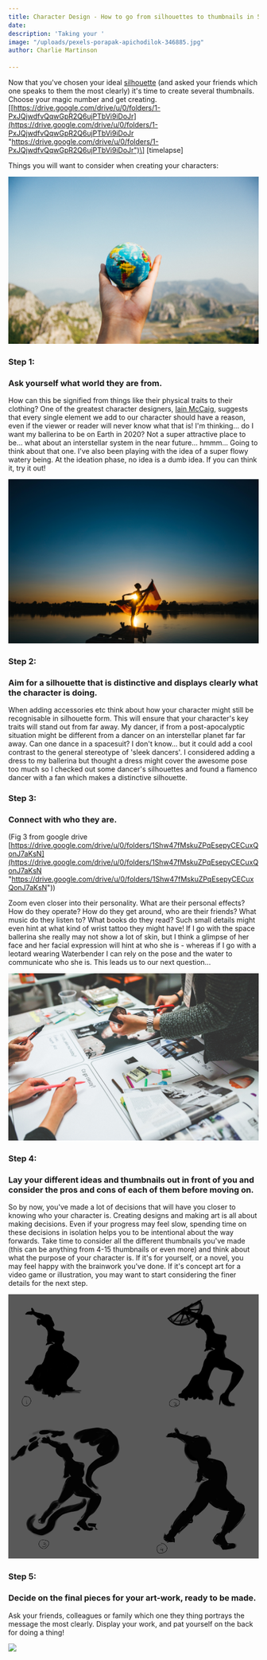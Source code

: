 ```yaml
---
title: Character Design - How to go from silhouettes to thumbnails in 5 steps
date: 
description: 'Taking your '
image: "/uploads/pexels-porapak-apichodilok-346885.jpg"
author: Charlie Martinson

---
```

Now that you've chosen your ideal [silhouette](https://justsketch.me/character-posing-silhouettes "silhouette") (and asked your friends which one speaks to them the most clearly) it's time to create several thumbnails. Choose your magic number and get creating. \[[https://drive.google.com/drive/u/0/folders/1-PxJQjwdfvQqwGpR2Q6ujPTbVi9iDoJr](https://drive.google.com/drive/u/0/folders/1-PxJQjwdfvQqwGpR2Q6ujPTbVi9iDoJr "https://drive.google.com/drive/u/0/folders/1-PxJQjwdfvQqwGpR2Q6ujPTbVi9iDoJr")\] \[timelapse\]

Things you will want to consider when creating your characters:

![](/uploads/pexels-porapak-apichodilok-346885.jpg)

### **Step 1:**

### Ask yourself what world they are from.

How can this be signified from things like their physical traits to their clothing? One of the greatest character designers, [Iain McCaig](https://www.artstation.com/imccaig "Ian McCraig"), suggests that every single element we add to our character should have a reason, even if the viewer or reader will never know what that is! I'm thinking... do I want my ballerina to be on Earth in 2020? Not a super attractive place to be... what about an interstellar system in the near future... hmmm... Going to think about that one. I've also been playing with the idea of a super flowy watery being. At the ideation phase, no idea is a dumb idea. If you can think it, try it out!

![](/uploads/pexels-fabio-marciano-2702960.jpg)

### Step 2:

### Aim for a silhouette that is distinctive and displays clearly what the character is doing.

When adding accessories etc think about how your character might still be recognisable in silhouette form. This will ensure that your character's key traits will stand out from far away. My dancer, if from a post-apocalyptic situation might be different from a dancer on an interstellar planet far far away. Can one dance in a spacesuit? I don't know... but it could add a cool contrast to the general stereotype of 'sleek dancers'. I considered adding a dress to my ballerina but thought a dress might cover the awesome pose too much so I checked out some dancer's silhouettes and found a flamenco dancer with a fan which makes a distinctive silhouette.

### **Step 3:**

### **Connect with who they are.**

(Fig 3 from google drive [https://drive.google.com/drive/u/0/folders/1Shw47fMskuZPqEsepyCECuxQonJ7aKsN](https://drive.google.com/drive/u/0/folders/1Shw47fMskuZPqEsepyCECuxQonJ7aKsN "https://drive.google.com/drive/u/0/folders/1Shw47fMskuZPqEsepyCECuxQonJ7aKsN"))

Zoom even closer into their personality. What are their personal effects? How do they operate? How do they get around, who are their friends? What music do they listen to? What books do they read? Such small details might even hint at what kind of wrist tattoo they might have! If I go with the space ballerina she really may not show a lot of skin, but I think a glimpse of her face and her facial expression will hint at who she is - whereas if I go with a leotard wearing Waterbender I can rely on the pose and the water to communicate who she is. This leads us to our next question...

![](/uploads/pexels-kaboompics-com-6224.jpg)

### **Step 4:**

### **Lay your different ideas and thumbnails out in front of you and consider the pros and cons of each of them before moving on.**

So by now, you've made a lot of decisions that will have you closer to knowing who your character is. Creating designs and making art is all about making decisions. Even if your progress may feel slow, spending time on these decisions in isolation helps you to be intentional about the way forwards. Take time to consider all the different thumbnails you've made (this can be anything from 4-15 thumbnails or even more) and think about what the purpose of your character is. If it's for yourself, or a novel, you may feel happy with the brainwork you've done. If it's concept art for a video game or illustration, you may want to start considering the finer details for the next step.

![](/uploads/untitled-artwork_-8.jpg)

### Step 5:

### **Decide on the final pieces for your art-work, ready to be made.**

Ask your friends, colleagues or family which one they thing portrays the message the most clearly. Display your work, and pat yourself on the back for doing a thing!

![](https://media.tenor.com/images/4397bcc0449b250ecfae307a7126bf9a/tenor.gif)